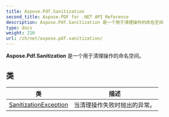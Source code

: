 ```yaml
---
title: Aspose.Pdf.Sanitization
second_title: Aspose.PDF for .NET API Reference
description: Aspose.Pdf.Sanitization 是一个用于清理操作的命名空间
type: docs
weight: 210
url: /zh/net/aspose.pdf.sanitization/
---
```

**Aspose.Pdf.Sanitization** 是一个用于清理操作的命名空间。

## 类

| 类 | 描述 |
| --- | --- |
| [SanitizationException](./sanitizationexception/) | 当清理操作失败时抛出的异常。 |